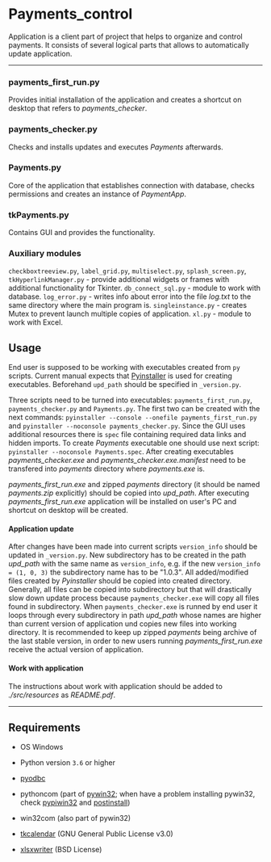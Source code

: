 # Payments_control
Application is a client part of project that helps to organize and control payments. It consists of several logical parts that allows to automatically update application.

<hr>

### payments_first_run.py

Provides initial installation of the application and creates a shortcut on desktop that refers to <i>payments_checker</i>.

### payments_checker.py

Checks and installs updates and executes <i>Payments</i> afterwards.

### Payments.py

Core of the application that establishes connection with database, checks permissions and creates an instance of <i>PaymentApp</i>.

### tkPayments.py

Contains GUI and provides the functionality.

### Auxiliary modules

`checkboxtreeview.py`, `label_grid.py`, `multiselect.py`, `splash_screen.py`, `tkHyperlinkManager.py` -  provide additional widgets or frames with additional functionality for Tkinter.
`db_connect_sql.py` - module to work with database.
`log_error.py` - writes info about error into the file <i>log.txt</i> to the same directory where the main program is.
`singleinstance.py` - creates Mutex to prevent launch multiple copies of application.
`xl.py` - module to work with Excel.

## Usage

End user is supposed to be working with executables created from `py` scripts. Current manual expects that [Pyinstaller](https://www.pyinstaller.org) is used for creating executables. Beforehand `upd_path` should be specified in `_version.py`.

Three scripts need to be turned into executables: `payments_first_run.py`, `payments_checker.py` and `Payments.py`. The first two can be created with the next commands: `pyinstaller --console --onefile payments_first_run.py` and `pyinstaller --noconsole payments_checker.py`. Since the GUI uses additional resources there is `spec` file containing required data links and hidden imports. To create <i>Payments</i> executable one should use next script: `pyinstaller --noconsole Payments.spec`. After creating executables <i>payments_checker.exe</i> and <i>payments_checker.exe.manifest</i> need to be transfered into <i>payments</i> directory where <i>payments.exe</i> is.

<i>payments_first_run.exe</i> and zipped <i>payments</i> directory (it should be named <i>payments.zip</i> explicitly) should be copied into <i>upd_path</i>. After executing <i>payments_first_run.exe</i> application will be installed on user's PC and shortcut on desktop will be created.

#### Application update

After changes have been made into current scripts `version_info` should be updated in `_version.py`. New subdirectory has to be created in the path <i>upd_path</i> with the same name as `version_info`, e.g. if the new `version_info = (1, 0, 3)` the subdirectory name has to be "1.0.3". All added/modified files created by <i>Pyinstaller</i> should be copied into created directory. Generally, all files can be copied into subdirectory but that will drastically slow down update process because `payments_checker.exe` will copy all files found in subdirectory.
When `payments_checker.exe` is runned by end user it loops through every subdirectory in path <i>upd_path</i> whose names are higher than current version of application und copies new files into working directory.
It is recommended to keep up zipped <i>payments</i> being archive of the last stable version, in order to new users running <i>payments_first_run.exe</i> receive the actual version of application.

#### Work with application

The instructions about work with application should be added to <i>./src/resources</i> as <i>README.pdf</i>.

<hr>

## Requirements

* OS Windows

* Python version `3.6` or higher

* [pyodbc](https://github.com/mkleehammer/pyodbc)

* pythoncom (part of [pywin32](https://github.com/mhammond/pywin32); when have a problem installing pywin32, check [pypiwin32](https://stackoverflow.com/questions/49307303/installing-the-pypiwin32-module) and [postinstall](https://www.reddit.com/r/Python/comments/57h1pf/pywin32_not_installing_properly/))

* win32com (also part of pywin32)

* [tkcalendar](https://github.com/j4321/tkcalendar) (GNU General Public License v3.0)

* [xlsxwriter](https://pypi.org/project/XlsxWriter/) (BSD License)